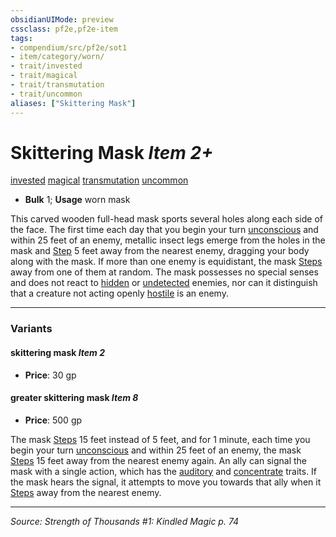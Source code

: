 ```yaml
---
obsidianUIMode: preview
cssclass: pf2e,pf2e-item
tags:
- compendium/src/pf2e/sot1
- item/category/worn/
- trait/invested
- trait/magical
- trait/transmutation
- trait/uncommon
aliases: ["Skittering Mask"]
---
```

# Skittering Mask *Item 2+*  
[invested](invested.md "Invested Item Trait")  [magical](magical.md "Magical Item Trait")  [transmutation](transmutation.md "Transmutation School Trait")  [uncommon](uncommon.md "Uncommon Rarity Trait")  

- **Bulk** 1; **Usage** worn mask

This carved wooden full-head mask sports several holes along each side of the face. The first time each day that you begin your turn [unconscious](conditions.md#Unconscious) and within 25 feet of an enemy, metallic insect legs emerge from the holes in the mask and [Step](step.md) 5 feet away from the nearest enemy, dragging your body along with the mask. If more than one enemy is equidistant, the mask [Steps](step.md) away from one of them at random. The mask possesses no special senses and does not react to [hidden](conditions.md#Hidden) or [undetected](conditions.md#Undetected) enemies, nor can it distinguish that a creature not acting openly [hostile](conditions.md#Hostile) is an enemy.

---

### Variants

#### skittering mask *Item 2*

- **Price**: 30 gp

#### greater skittering mask *Item 8*

- **Price**: 500 gp

The mask [Steps](step.md) 15 feet instead of 5 feet, and for 1 minute, each time you begin your turn [unconscious](conditions.md#Unconscious) and within 25 feet of an enemy, the mask [Steps](step.md) 15 feet away from the nearest enemy again. An ally can signal the mask with a single action, which has the [auditory](auditory.md "Auditory Effect Trait") and [concentrate](concentrate.md "Concentrate Action & Ability Trait") traits. If the mask hears the signal, it attempts to move you towards that ally when it [Steps](step.md) away from the nearest enemy.

---
*Source: Strength of Thousands #1: Kindled Magic p. 74*